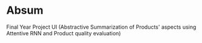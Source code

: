 # Absum
Final Year Project UI
(Abstractive Summarization of Products' aspects using Attentive RNN and Product quality evaluation)
